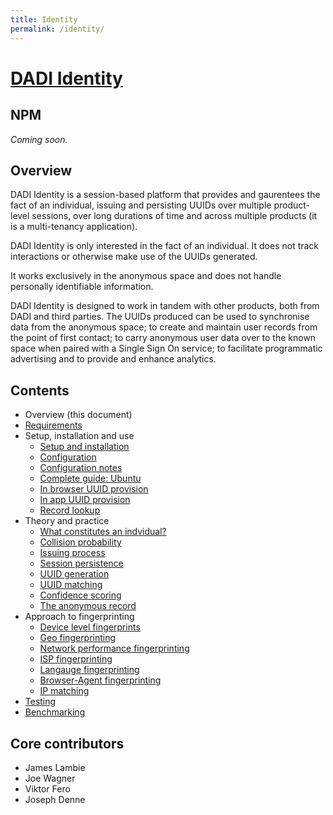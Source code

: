 ```yaml
---
title: Identity
permalink: /identity/
---
```


# [DADI Identity](https://github.com/dadi/identity)

## NPM

_Coming soon._

## Overview

DADI Identity is a session-based platform that provides and gaurentees the fact of an individual, issuing and persisting UUIDs over multiple product-level sessions, over long durations of time and across multiple products (it is a multi-tenancy application).

DADI Identity is only interested in the fact of an individual. It does not track interactions or otherwise make use of the UUIDs generated.

It works exclusively in the anonymous space and does not handle personally identifiable information.

DADI Identity is designed to work in tandem with other products, both from DADI and third parties. The UUIDs produced can be used to synchronise data from the anonymous space; to create and maintain user records from the point of first contact; to carry anonymous user data over to the known space when paired with a Single Sign On service; to facilitate programmatic advertising and to provide and enhance analytics.

## Contents

* Overview (this document)
* [Requirements](./requirements.md)
* Setup, installation and use
	* [Setup and installation](./setupAndInstallation.md)
	* [Configuration](./configuration.md)
	* [Configuration notes](./configurationNotes.md)
	* [Complete guide: Ubuntu](./installGuide.ubuntu.md)
	* [In browser UUID provision](./inBroswer.md)
	* [In app UUID provision](./inApp.md)
	* [Record lookup](./recordLookup.md)
* Theory and practice
	* [What constitutes an indvidual?](./theIndividual.md)
	* [Collision probability](./collisionProbability.md)
	* [Issuing process](./issuingProcess.md)
	* [Session persistence](./sessionPersistence.md)
	* [UUID generation](./uuidGeneration.md)
	* [UUID matching](./uuidMatching.md)
	* [Confidence scoring](./confidenceScoring.md)
	* [The anonymous record](./anonymousRecord.md)
* Approach to fingerprinting
	* [Device level fingerprints](./deviceFingerprint.md)
	* [Geo fingerprinting](./geoFingerprint.md)
	* [Network performance fingerprinting](./networkFingerprint.md)
	* [ISP fingerprinting](./ispFingerprint.md)
	* [Langauge fingerprinting](./languageFingerprint.md)
	* [Browser-Agent fingerprinting](./browserAgentFingerprint.md)
	* [IP matching](./ipMatching.md)
* [Testing](./testing.md)
* [Benchmarking](./benchmarking.md)

## Core contributors

* James Lambie
* Joe Wagner
* Viktor Fero
* Joseph Denne